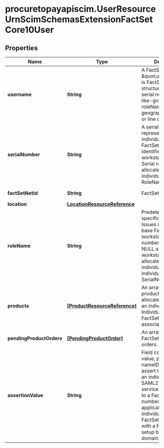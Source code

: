 # procuretopayapiscim.UserResourceUrnScimSchemasExtensionFactSetCore10User

## Properties

Name | Type | Description | Notes
------------ | ------------- | ------------- | -------------
**username** | **String** | A FactSet \&quot;username\&quot; is FactSet&#39;s logical structure for grouping serial numbers into like-groups based on roleName, geographical location or line of business. | 
**serialNumber** | **String** | A serial number represents an individual&#39;s unique FactSet account identifier and base-workstation access. Serial numbers are allocated to an individual when a valid RoleName is present. | [optional] [readonly] 
**factSetNetId** | **String** | FactSet.net ID. | [optional] [readonly] 
**location** | [**LocationResourceReference**](LocationResourceReference.md) |  | [optional] 
**roleName** | **String** | Predetermined role of specific individual. Issues individual a base FactSet workstation and serial number. If passed as NULL a base-FactSet workstation will be allocated to the individual granting the individual a FactSet SerialNumber | [optional] 
**products** | [**[ProductResourceReference]**](ProductResourceReference.md) | An array of FactSet products to allocate/remove from an individual. Individual must have a FactSet serial number associated with them. | [optional] 
**pendingProductOrders** | [**[PendingProductOrder]**](PendingProductOrder.md) | An array of pending FactSet product orders. | [optional] [readonly] 
**assertionValue** | **String** | Field containing the value, passed as nameID, used to assert the identity of an individual via SAML2.0 which maps service-provider-side to a FactSet serial number. Only applicable to individuals with a FactSet serial number with a Federation setup between your domain and FactSet&#39;s | [optional] 


